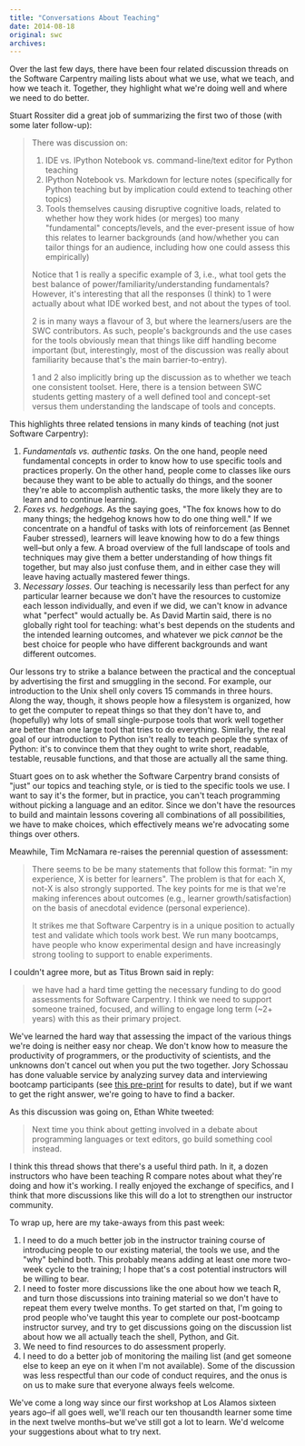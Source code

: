 ```yaml
---
title: "Conversations About Teaching"
date: 2014-08-18
original: swc
archives: 
---
```

<p>
  Over the last few days,
  there have been four related discussion threads on the Software Carpentry mailing lists
  about what we use, what we teach, and how we teach it.
  Together,
  they highlight what we're doing well and where we need to do better.
</p>
<p>
  Stuart Rossiter did a great job of summarizing the first two of those
  (with some later follow-up):
</p>
<blockquote>
  <p>There was discussion on:</p>
  <ol>
    <li>
      IDE vs. IPython Notebook vs. command-line/text editor for Python teaching
    </li>
    <li>
      IPython Notebook vs. Markdown for lecture notes
      (specifically for Python teaching but by implication could extend to teaching other topics)
    </li>
    <li>
      Tools themselves causing disruptive cognitive loads,
      related to whether how they work hides (or merges) too many "fundamental" concepts/levels,
      and the ever-present issue of how this relates to learner backgrounds
      (and how/whether you can tailor things for an audience, including how one could assess this empirically)
    </li>
  </ol>
  <p>
    Notice that 1 is really a specific example of 3,
    i.e.,
    what tool gets the best balance of power/familiarity/understanding fundamentals?
    However,
    it's interesting that all the responses (I think) to 1 were actually about what IDE worked best,
    and not about the types of tool.
  </p>
  <p>
    2 is in many ways a flavour of 3,
    but where the learners/users are the SWC contributors.
    As such, people's backgrounds and the use cases for the tools obviously mean that things like diff handling become important
    (but, interestingly, most of the discussion was really about familiarity because that's the main barrier-to-entry).
  </p>
  <p>
    1 and 2 also implicitly bring up the discussion as to whether we teach one consistent toolset.
    Here,
    there is a tension between SWC students getting mastery of a well defined tool and concept-set
    versus them understanding the landscape of tools and concepts.
  </p>
</blockquote>
<p>
  This highlights three related tensions in many kinds of teaching
  (not just Software Carpentry):
</p>
<ol>
  <li>
    <em>Fundamentals vs. authentic tasks.</em>
    On the one hand,
    people need fundamental concepts in order to know how to use specific tools and practices properly.
    On the other hand,
    people come to classes like ours because they want to be able to actually do things,
    and the sooner they're able to accomplish authentic tasks,
    the more likely they are to learn and to continue learning.
  </li>
  <li>
    <em>Foxes vs. hedgehogs.</em>
    As the saying goes,
    "The fox knows how to do many things; the hedgehog knows how to do one thing well."
    If we concentrate on a handful of tasks with lots of reinforcement
    (as Bennet Fauber stressed),
    learners will leave knowing how to do a few things well–but only a few.
    A broad overview of the full landscape of tools and techniques
    may give them a better understanding of how things fit together,
    but may also just confuse them,
    and in either case they will leave having actually mastered fewer things.
  </li>
  <li>
    <em>Necessary losses.</em>
    Our teaching is necessarily less than perfect for any particular learner because
    we don't have the resources to customize each lesson individually,
    and even if we did,
    we can't know in advance what "perfect" would actually be.
    As David Martin said,
    there is no globally right tool for teaching:
    what's best depends on the students and the intended learning outcomes,
    and whatever we pick <em>cannot</em> be the best choice for people
    who have different backgrounds and want different outcomes.
  </li>
</ol>
<p>
  Our lessons try to strike a balance between the practical and the conceptual
  by advertising the first and smuggling in the second.
  For example,
  our introduction to the Unix shell
  only covers 15 commands in three hours.
  Along the way,
  though,
  it shows people how a filesystem is organized,
  how to get the computer to repeat things so that they don't have to,
  and (hopefully) why lots of small single-purpose tools that work well together
  are better than one large tool that tries to do everything.
  Similarly,
  the real goal of our introduction to Python
  isn't really to teach people the syntax of Python:
  it's to convince them that they ought to write short, readable, testable, reusable functions,
  and that those are actually all the same thing.
</p>
<p>
  Stuart goes on to ask whether the Software Carpentry brand consists of
  "just" our topics and teaching style,
  or is tied to the specific tools we use.
  I want to say it's the former,
  but in practice,
  you can't teach programming without picking a language and an editor.
  Since we don't have the resources to build and maintain lessons covering all combinations of all possibilities,
  we have to make choices,
  which effectively means we're advocating some things over others.
</p>
<p>
  Meawhile,
  Tim McNamara re-raises the perennial question of assessment:
</p>
<blockquote>
  <p>
    There seems to be be many statements that follow this format:
    "in my experience, X is better for learners".
    The problem is that for each X,
    not-X is also strongly supported.
    The key points for me is that we're making inferences about outcomes (e.g., learner growth/satisfaction)
    on the basis of anecdotal evidence (personal experience).
  </p>
  <p>
    It strikes me that Software Carpentry is in a unique position to actually test and validate which tools work best.
    We run many bootcamps,
    have people who know experimental design and have increasingly strong
    tooling to support to enable experiments.
  </p>
</blockquote>
<p>
  I couldn't agree more,
  but as Titus Brown said in reply:
</p>
<blockquote>
  <p>
    we have had a hard time getting the necessary funding to do good assessments for Software Carpentry.
    I think we need to support someone trained, focused, and willing to engage long term
    (~2+ years)
    with this as their primary project.
  </p>
</blockquote>
<p>
  We've learned the hard way that assessing the impact of the various things we're doing is neither easy nor cheap.
  We don't know how to measure the productivity of programmers,
  or the productivity of scientists,
  and the unknowns don't cancel out when you put the two together.
  Jory Schossau has done valuable service by analyzing survey data and interviewing bootcamp participants
  (see <a href="http://arxiv.org/abs/1407.6220">this pre-print</a> for results to date),
  but if we want to get the right answer,
  we're going to have to find a backer.
</p>
<p>
  As this discussion was going on,
  Ethan White tweeted:
</p>
<blockquote>
  <p>
    Next time you think about getting involved in a debate about programming languages or text editors,
    go build something cool instead.
  </p>
</blockquote>
<p>
  I think this thread shows that there's a useful third path.
  In it,
  a dozen instructors who have been teaching R compare notes about what they're doing and how it's working.
  I really enjoyed the exchange of specifics,
  and I think that more discussions like this
  will do a lot to strengthen our instructor community.
</p>
<p>
  To wrap up,
  here are my take-aways from this past week:
</p>
<ol>
  <li>
    I need to do a much better job in the instructor training course
    of introducing people to our existing material,
    the tools we use,
    and the "why" behind both.
    This probably means adding at least one more two-week cycle to the training;
    I hope that's a cost potential instructors will be willing to bear.
  </li>
  <li>
    I need to foster more discussions like the one about how we teach R,
    and turn those discussions into training material so we don't have to repeat them
    every twelve months.
    To get started on that,
    I'm going to prod people who've taught this year to complete our post-bootcamp instructor survey,
    and try to get discussions going on the discussion list
    about how we all actually teach the shell, Python, and Git.
  </li>
  <li>
    We need to find resources to do assessment properly.
  </li>
  <li>
    I need to do a better job of monitoring the mailing list
    (and get someone else to keep an eye on it when I'm not available).
    Some of the discussion was less respectful than our code of conduct requires,
    and the onus is on us to make sure that everyone always feels welcome.
  </li>
</ol>
<p>
  We've come a long way since our first workshop at Los Alamos sixteen years ago–if
  all goes well, we'll reach our ten thousandth learner some time in the next twelve months–but
  we've still got a lot to learn.
  We'd welcome your suggestions about what to try next.
</p>
